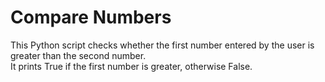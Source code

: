 # Compare Numbers

This Python script checks whether the first number entered by the user is greater than the second number.  
It prints True if the first number is greater, otherwise False.